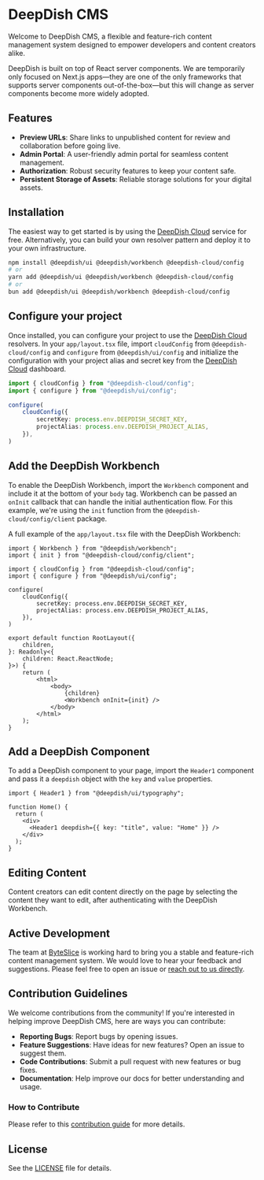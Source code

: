 # DeepDish CMS

Welcome to DeepDish CMS, a flexible and feature-rich content management system designed to empower developers and content creators alike.

DeepDish is built on top of React server components.
We are temporarily only focused on Next.js apps—they are one of the only frameworks that supports server components out-of-the-box—but this will change as server components become more widely adopted.

## Features

- **Preview URLs**: Share links to unpublished content for review and collaboration before going live.
- **Admin Portal**: A user-friendly admin portal for seamless content management.
- **Authorization**: Robust security features to keep your content safe.
- **Persistent Storage of Assets**: Reliable storage solutions for your digital assets.

## Installation

The easiest way to get started is by using the [DeepDish Cloud](https://dashboard.deepdish.app) service for free. Alternatively, you can build your own resolver pattern and deploy it to your own infrastructure.

```sh
npm install @deepdish/ui @deepdish/workbench @deepdish-cloud/config
# or
yarn add @deepdish/ui @deepdish/workbench @deepdish-cloud/config
# or
bun add @deepdish/ui @deepdish/workbench @deepdish-cloud/config
```

## Configure your project

Once installed, you can configure your project to use the [DeepDish Cloud](https://dashboard.deepdish.app) resolvers.
In your `app/layout.tsx` file, import `cloudConfig` from `@deepdish-cloud/config` and `configure` from `@deepdish/ui/config` and initialize the configuration with your project alias and secret key from the [DeepDish Cloud](https://dashboard.deepdish.app) dashboard.

```ts
import { cloudConfig } from "@deepdish-cloud/config";
import { configure } from "@deepdish/ui/config";

configure(
	cloudConfig({
		secretKey: process.env.DEEPDISH_SECRET_KEY,
		projectAlias: process.env.DEEPDISH_PROJECT_ALIAS,
	}),
)
```

## Add the DeepDish Workbench

To enable the DeepDish Workbench, import the `Workbench` component and include it at the bottom of your `body` tag.
Workbench can be passed an `onInit` callback that can handle the initial authentication flow.
For this example, we're using the `init` function from the `@deepdish-cloud/config/client` package.

A full example of the `app/layout.tsx` file with the DeepDish Workbench:

```tsx
import { Workbench } from "@deepdish/workbench";
import { init } from "@deepdish-cloud/config/client";

import { cloudConfig } from "@deepdish-cloud/config";
import { configure } from "@deepdish/ui/config";

configure(
	cloudConfig({
		secretKey: process.env.DEEPDISH_SECRET_KEY,
		projectAlias: process.env.DEEPDISH_PROJECT_ALIAS,
	}),
)

export default function RootLayout({
	children,
}: Readonly<{
	children: React.ReactNode;
}>) {
	return (
		<html>
			<body>
				{children}
				<Workbench onInit={init} />
			</body>
		</html>
	);
}
```

## Add a DeepDish Component

To add a DeepDish component to your page, import the `Header1` component and pass it a `deepdish` object with the `key` and `value` properties.

```tsx
import { Header1 } from "@deepdish/ui/typography";

function Home() {
  return (
    <div>
      <Header1 deepdish={{ key: "title", value: "Home" }} />
    </div>
  );
}
```

## Editing Content

Content creators can edit content directly on the page by selecting the content they want to edit, after authenticating with the DeepDish Workbench.

## Active Development

The team at [ByteSlice](https://byteslice.co) is working hard to bring you a stable and feature-rich content management system. We would love to hear your feedback and suggestions. Please feel free to open an issue or [reach out to us directly](https://byteslice.co/contact).

## Contribution Guidelines

We welcome contributions from the community! If you're interested in helping improve DeepDish CMS, here are ways you can contribute:

- **Reporting Bugs**: Report bugs by opening issues.
- **Feature Suggestions**: Have ideas for new features? Open an issue to suggest them.
- **Code Contributions**: Submit a pull request with new features or bug fixes.
- **Documentation**: Help improve our docs for better understanding and usage.

### How to Contribute

Please refer to this [contribution guide](./CONTRIBUTE.md) for more details.

## License

See the [LICENSE](LICENSE) file for details.
